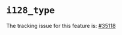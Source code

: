 # `i128_type`

The tracking issue for this feature is: [#35118]

[#35118]: https://github.com/rust-lang/rust/issues/35118



